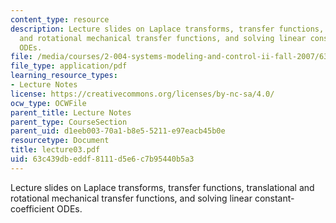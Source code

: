 ```yaml
---
content_type: resource
description: Lecture slides on Laplace transforms, transfer functions, translational
  and rotational mechanical transfer functions, and solving linear constant-coefficient
  ODEs.
file: /media/courses/2-004-systems-modeling-and-control-ii-fall-2007/63c439dbeddf8111d5e6c7b95440b5a3_lecture03.pdf
file_type: application/pdf
learning_resource_types:
- Lecture Notes
license: https://creativecommons.org/licenses/by-nc-sa/4.0/
ocw_type: OCWFile
parent_title: Lecture Notes
parent_type: CourseSection
parent_uid: d1eeb003-70a1-b8e5-5211-e97eacb45b0e
resourcetype: Document
title: lecture03.pdf
uid: 63c439db-eddf-8111-d5e6-c7b95440b5a3
---
```

Lecture slides on Laplace transforms, transfer functions, translational and rotational mechanical transfer functions, and solving linear constant-coefficient ODEs.